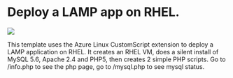 # Deploy a LAMP app on RHEL.

<a href="https://portal.azure.com/#create/Microsoft.Template/uri/https%3A%2F%2Fraw.githubusercontent.com%2F251744647%2Fazure-quickstart-templates%2Fmaster%2Flamp-app-rhel%2Fazuredeploy.json" target="_blank"><img src="http://azuredeploy.net/deploybutton.png"/></a>

This template uses the Azure Linux CustomScript extension to deploy a LAMP application on RHEL. It creates an RHEL VM, does a silent install of MySQL 5.6, Apache 2.4 and PHP5, then creates 2 simple PHP scripts.  Go to /info.php to see the php page, go to /mysql.php to see mysql status.

